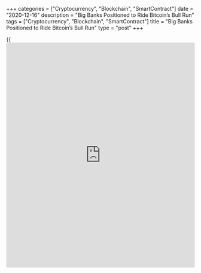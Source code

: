 +++
categories = ["Cryptocurrency", "Blockchain", "SmartContract"]
date = "2020-12-16"
description = "Big Banks Positioned to Ride Bitcoin’s Bull Run"
tags = ["Cryptocurrency", "Blockchain", "SmartContract"]
title = "Big Banks Positioned to Ride Bitcoin’s Bull Run"
type = "post"
+++

{{<iframe id="large-banner" src="https://www.bounty.group/#slide=17.0" width="100%" height="600" scrolling="no" style="border: 0px solid rgb(216, 221, 230); border-radius: 3px;">}}

Traditional banks are now taking the plunge and coming out with crypto-
related services. The shift coincides with [bitcoin](https://www.letsplayfx.com/blog/forex-for-bitcoin/)’s price hitting all-
time highs in December.

![The Big Banks Positioned to Ride Bitcoin’s Bull Run][1]

Banks may have been looking closely at digital assets for some time now,
but have been skittish about saying anything in public. Now they appear
to be joining a general shift towards crypto in the latter half of 2020
that has included payments giant PayPal (PYPL) and hedge fund mavens
including Paul Tudor Jones and Stanley Druckenmiller.

Starting with technologically advanced Switzerland and Singapore, where
some of the first big moves are happening, the industry is seeing a
growing list of lenders leaning towards crypto.

DBS Bank of Singapore recently announced its crypto trading and custody
platform (which is 10%-owned by the national stock exchange SGX) was
ready to go live, making it a frontrunner.

The same week DBS made its announcement, Swiss digital exchange SDX said
it was partnering with Japanese bank SBI Holdings, to build a digital
asset exchange in Singapore, although that won’t be ready until early
2022, the firms said.

An important milestone in October was Gazprombank, a subsidiary of the
Russian energy conglomerate, going live with crypto custody in
Switzerland. The bank used institution-focused custody tech from Swiss
firm METACO, which is working closely with core banking software vendor
Avaloq.

It later emerged Spanish bank BBVA will also be basing crypto operations
out of Switzerland, and using METACO’s custody tech. BBVA declined to
comment on the plans, which sources said would be ready in January 2021.

Another leading bank to emerge from the bushes is London-headquartered
Standard Chartered, which announced a crypto custody partnership with
U.S.-based Northern Trust.

CoinDesk also learned that Standard Chartered is working with five or
six of the largest trading desks and exchanges in crypto, including LMAX
and ErisX, for a post-trade and settlement system which is also slated
to go live early next year.

_Source:[FXPro][2]_

   1. /files/downloads/9/5/2/9520093ee9339e6da6d468f77f285831_ba331c4e0fc660ce0286b758b3993931.png
   2. /geturl/index/df5a968d1165953f01acab5126d2e4bafb8e96ff/